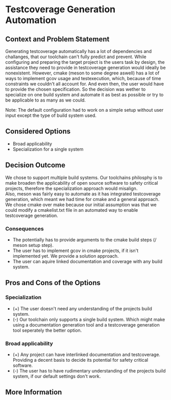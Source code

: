 <!-- based on this template: https://github.com/adr/madr/blob/develop/template/adr-template-minimal.md -->

# Testcoverage Generation Automation

## Context and Problem Statement

Generating testcoverage automatically has a lot of dependencies and challanges, that our toolchain can't fully predict and prevent. While configuring and preparing the target project is the users task by design, the assistance they need to provide in testcoverage generation would ideally be nonexistent. However, cmake (meson to some degree aswell) has a lot of ways to implement gcov usage and testexecution, which, because of time constraints we couldn't all account for. And even then, the user would have to provide the chosen specification. So the decision was wether to specialize on one build system and automate it as best as possible or try to be applicable to as many as we could. 

Note: The default configuration had to work on a simple setup without user input except the type of build system used.

## Considered Options

* Broad applicability
* Specialization for a single system

## Decision Outcome

We chose to support multiple build systems. Our toolchains philosphy is to make broaden the applicability of open source software to safety critical projects, therefore the specialization approach would misalign.  
Also, meson was fairly easy to automate as it has integrated testcoverage generation, which meant we had time for cmake and a general approach.
We chose cmake over make because our initial assumption was that we could modify a cmakelist.txt file in an automated way to enable testcoverage generation.

### Consequences

* The potentially has to provide arguments to the cmake build steps (/ meson setup step).
* The user has to implement gcov in cmake projects, if it isn't implemented yet. We provide a solution approach.
* The user can aquire linked documentation and coverage with any build system.

## Pros and Cons of the Options

### Specialization

* (+) The user doesn't need any understanding of the projects build system.
* (-) Our toolchain only supports a single build system. Which might make using a documentation generation tool and a testcoverage generation tool seperately the better option. 

### Broad applicability

* (+) Any project can have interlinked documentation and testcoverage. Providing a decent basis to decide its potential for safety critical software.
* (-) The user has to have rudimentary understanding of the projects build system, if our default settings don't work.

## More Information